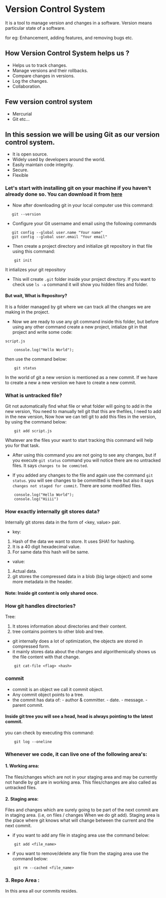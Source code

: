# Version Control System

It is a tool to manage version and changes in a software.
Version means particular state of a software.

for eg: Enhancement, adding features, and removing bugs etc.

## How Version Control System helps us ?
- Helps us to track changes.
- Manage versions and their rollbacks.
- Compare changes in versions.
- Log the changes.
- Collaboration.

## Few version control system 
- Mercurial
- Git
etc...

## In this session we will be using Git as our version control system.
- It is open source.
- Widely used by developers around the world.
- Easily maintain code integrity.
- Secure.
- Flexible

### Let's start with installing git on your machine if you haven't already done so. You can download it from [here](https://git-scm.com/downloads) 

- Now after downloading git in your local computer use this command:

 ```
    git --version  
 ```

 - Configure your Git username and email using the following commands

 ```
    git config --global user.name "Your name"
    git config --global user.email "Your email"
 ```

- Then create a project directory and initialize git repository in that file using this command:

```
    git init 
```
It intializes your git repository

- This will create `.git` folder inside your project directory. If you want to check use `ls -a` command it will show you hidden files and folder.

#### But wait, What is Repository?
It is a folder managed by git where we can track all the changes we are making in the project.

- Now we are ready to use any git command inside this folder, but before using any other command create a new project, intialize git in that project and write some code: 

`script.js`

```
    console.log("Hello World");
```

then use the command below:

```
    git status
```

In the world of git a new version is mentioned as a new commit. If we have to create a new a new versiion we have to create a new commit.

### What is untracked file?

Git not automatically find what file or what folder will going to add in the new version, You need to manually tell git that this are thefiles, I need to add in the new version, Now how we can tell git to add this files in the version, by using the command below:

```
    git add script.js
```
Whatever are the files your want to start tracking this command will help you for that task.

- After using this command you are not going to see any changes, but if you execute `git status` command you will notice there are no untracked files. It says `changes to be commited`.

- If you added any changes to the file and again use the command `git status`. you will see changes to  be committed is there but also it says `changes not staged for commit`. There are some modified files. 

```
    console.log("Hello World");
    console.log("Hiiii")
```

### How exactly internally git stores data?
Internally git stores data in the form of <key, value> pair.
- key: 
1. Hash of the data we want to store. It uses SHA1 for hashing.
2. It is a 40 digit hexadecimal value.
3. For same data this hash will be same. 

- value: 
1. Actual data.
2. git stores the compressed data in a blob (big large object) and some more metadata in the header.

#### Note: Inside git content is only shared once. 

### How git handles directories?

Tree:
1. It stores information about directories and their content.
2. tree contains pointers to other blob and tree.

- git internally does a lot of optimization, the objects are stored in compressed form.
- it mainly stores data about the changes and algorithemically shows us the file content with that change.

```
    git cat-file <flag> <hash>
```

### commit
- commit is an object we call it commit object.
- Any commit object points to a tree.
- the commit has data of: 
                        - author & committer.
                        - date.
                        - message.
                        - parent commit. 


#### Inside git tree you will see a head, head is always pointing to the latest commit.

you can check by executing this command: 
```
    git log --oneline
```

### Whenever we code, it can live one of the following area's:
#### 1. Working area: 
The files/changes which are not in your staging area and may be currently not handle by git are in working area. This files/changes  are also called as untracked files.

#### 2. Staging area: 
Files and changes which are surely going to be part of the next commit are in staging area. (i.e, on files / changes When we do git add). Staging area is the place where git knows what will change between the current and the next commit. 

- if you want to add any file in staging area use the command below:
```
    git add <file_name>
```

- if you want to remove/delete any file from the staging area use the command below:

```
    git rm --cached <file_name>
```

### 3. Repo Area  : 
In this area all our commits resides.